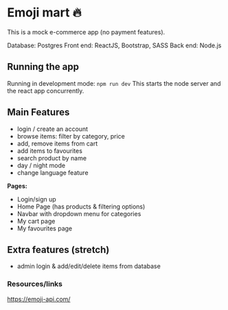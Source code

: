 # Emoji mart 🔥

This is a mock e-commerce app (no payment features).

Database: Postgres
Front end: ReactJS, Bootstrap, SASS
Back end: Node.js

## Running the app

Running in development mode: `npm run dev`
This starts the node server and the react app concurrently.

## Main Features

- login / create an account
- browse items: filter by category, price
- add, remove items from cart
- add items to favourites
- search product by name
- day / night mode
- change language feature

**Pages:**
- Login/sign up
- Home Page (has products & filtering options)
- Navbar with dropdown menu for categories
- My cart page
- My favourites page


## Extra features (stretch)

- admin login & add/edit/delete items from database


### Resources/links

https://emoji-api.com/
